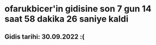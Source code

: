# ofarukbicer'in gidisine son 7 gun 14 saat 58 dakika 26 saniye kaldi

## Gidis tarihi: 30.09.2022 :(